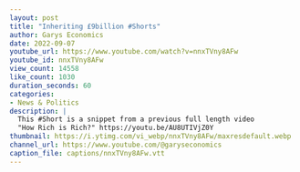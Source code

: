 ```yaml
---
layout: post
title: "Inheriting £9billion #Shorts"
author: Garys Economics
date: 2022-09-07
youtube_url: https://www.youtube.com/watch?v=nnxTVny8AFw
youtube_id: nnxTVny8AFw
view_count: 14558
like_count: 1030
duration_seconds: 60
categories:
- News & Politics
description: |
  This #Short is a snippet from a previous full length video 
  "How Rich is Rich?" https://youtu.be/AU8UTIVjZ0Y
thumbnail: https://i.ytimg.com/vi_webp/nnxTVny8AFw/maxresdefault.webp
channel_url: https://www.youtube.com/@garyseconomics
caption_file: captions/nnxTVny8AFw.vtt
---
```

